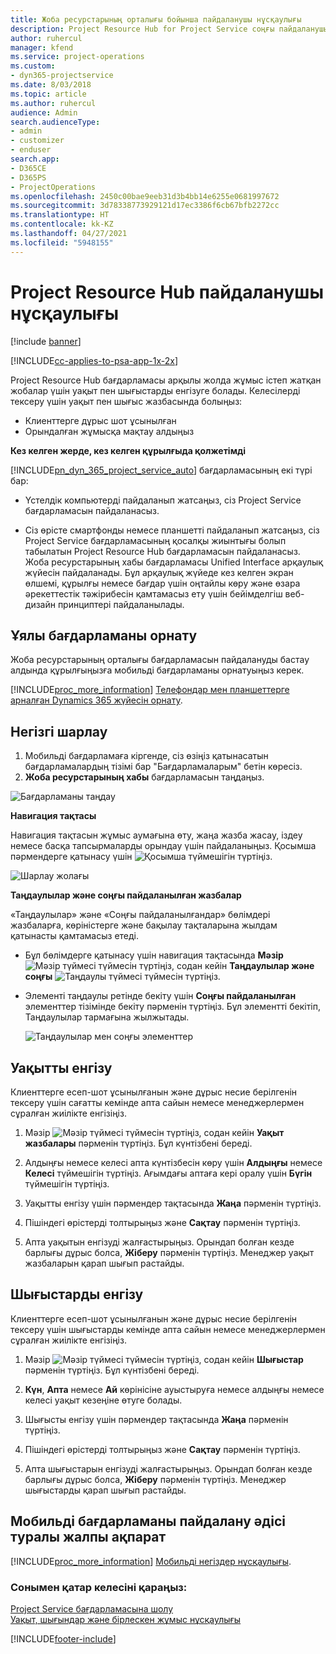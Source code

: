 ```yaml
---
title: Жоба ресурстарының орталығы бойынша пайдаланушы нұсқаулығы
description: Project Resource Hub for Project Service соңғы пайдаланушы нұсқаулығы
author: ruhercul
manager: kfend
ms.service: project-operations
ms.custom:
- dyn365-projectservice
ms.date: 8/03/2018
ms.topic: article
ms.author: ruhercul
audience: Admin
search.audienceType:
- admin
- customizer
- enduser
search.app:
- D365CE
- D365PS
- ProjectOperations
ms.openlocfilehash: 2450c00bae9eeb31d3b4bb14e6255e0681997672
ms.sourcegitcommit: 3d78338773929121d17ec3386f6cb67bfb2272cc
ms.translationtype: HT
ms.contentlocale: kk-KZ
ms.lasthandoff: 04/27/2021
ms.locfileid: "5948155"
---
```

# <a name="user-guide-for-project-resource-hub"></a>Project Resource Hub пайдаланушы нұсқаулығы

[!include [banner](../includes/psa-now-project-operations.md)]

[!INCLUDE[cc-applies-to-psa-app-1x-2x](../includes/cc-applies-to-psa-app-1x-2x.md)]

Project Resource Hub бағдарламасы арқылы жолда жұмыс істеп жатқан жобалар үшін уақыт пен шығыстарды енгізуге болады. Келесілерді тексеру үшін уақыт пен шығыс жазбасында болыңыз:

- Клиенттерге дұрыс шот ұсынылған
- Орындалған жұмысқа мақтау алдыңыз

**Кез келген жерде, кез келген құрылғыда қолжетімді**

[!INCLUDE[pn_dyn_365_project_service_auto](../includes/pn-dyn-365-project-service-auto.md)] бағдарламасының екі түрі бар: 

- Үстелдік компьютерді пайдаланып жатсаңыз, сіз Project Service бағдарламасын пайдаланасыз. 

- Сіз өрісте смартфонды немесе планшетті пайдаланып жатсаңыз, сіз Project Service бағдарламасының қосалқы жиынтығы болып табылатын Project Resource Hub бағдарламасын пайдаланасыз. Жоба ресурстарының хабы бағдарламасы Unified Interface арқаулық жүйесін пайдаланады. Бұл арқаулық жүйеде кез келген экран өлшемі, құрылғы немесе бағдар үшін оңтайлы көру және өзара әрекеттестік тәжірибесін қамтамасыз ету үшін бейімделгіш веб-дизайн принциптері пайдаланылады. 


## <a name="install-the-mobile-app"></a>Ұялы бағдарламаны орнату
Жоба ресурстарының орталығы бағдарламасын пайдалануды бастау алдында құрылғыңызға мобильді бағдарламаны орнатуыңыз керек. 

[!INCLUDE[proc_more_information](../includes/proc-more-information.md)] [Телефондар мен планшеттерге арналған Dynamics 365 жүйесін орнату](/dynamics365/mobile-app/install-dynamics-365-for-phones-and-tablets).

## <a name="basic-navigation"></a>Негізгі шарлау
1.  Мобильді бағдарламаға кіргенде, сіз өзіңіз қатынасатын бағдарламалардың тізімі бар "Бағдарламаларым" бетін көресіз. 
2.  **Жоба ресурстарының хабы** бағдарламасын таңдаңыз.

![Бағдарламаны таңдау](media/chooseApp_1.png "Бағдарламаны таңдау")

**Навигация тақтасы**

Навигация тақтасын жұмыс аумағына өту, жаңа жазба жасау, іздеу немесе басқа тапсырмаларды орындау үшін пайдаланыңыз. Қосымша пәрмендерге қатынасу үшін ![Қосымша түймешігін](media/MoreButton.png "Қосымша түймешігі") түртіңіз.

![Шарлау жолағы](media/NavBar_2.png "Шарлау жолағы")

**Таңдаулылар және соңғы пайдаланылған жазбалар**

«Таңдаулылар» және «Соңғы пайдаланылғандар» бөлімдері жазбаларға, көріністерге және бақылау тақталарына жылдам қатынасты қамтамасыз етеді. 

- Бұл бөлімдерге қатынасу үшін навигация тақтасында **Мәзір** ![Мәзір түймесі](media/MenuButton.png "Мәзір түймешігі") түймесін түртіңіз, содан кейін **Таңдаулылар және соңғы** ![Таңдаулы түймесі](media/FavButton.png "Таңдаулы түймешігі") түймесін түртіңіз.

- Элементі таңдаулы ретінде бекіту үшін **Соңғы пайдаланылған** элементтер тізімінде бекіту пәрменін түртіңіз. Бұл элементті бекітіп, Таңдаулылар тармағына жылжытады.

  ![Таңдаулылар мен соңғы элементтер](media/Favs_3.png "Таңдаулылар мен соңғы элементтер")
 
## <a name="enter-time"></a>Уақытты енгізу
Клиенттерге есеп-шот ұсынылғанын және дұрыс несие берілгенін тексеру үшін сағатты кемінде апта сайын немесе менеджерлермен сұралған жиілікте енгізіңіз.

1. Мәзір ![Мәзір түймесі](media/MenuButton.png "Мәзір түймешігі") түймесін түртіңіз, содан кейін **Уақыт жазбалары** пәрменін түртіңіз. Бұл күнтізбені береді.

2. Алдыңғы немесе келесі апта күнтізбесін көру үшін **Алдыңғы** немесе **Келесі** түймешігін түртіңіз. Ағымдағы аптаға кері оралу үшін **Бүгін** түймешігін түртіңіз.

3. Уақытты енгізу үшін пәрмендер тақтасында **Жаңа** пәрменін түртіңіз. 

4. Пішіндегі өрістерді толтырыңыз және **Сақтау** пәрменін түртіңіз.

5. Апта уақытын енгізуді жалғастырыңыз. Орындап болған кезде барлығы дұрыс болса, **Жіберу** пәрменін түртіңіз. Менеджер уақыт жазбаларын қарап шығып растайды.

## <a name="enter-expenses"></a>Шығыстарды енгізу 
Клиенттерге есеп-шот ұсынылғанын және дұрыс несие берілгенін тексеру үшін шығыстарды кемінде апта сайын немесе менеджерлермен сұралған жиілікте енгізіңіз.

1. Мәзір ![Мәзір түймесі](media/MenuButton.png "Мәзір түймешігі") түймесін түртіңіз, содан кейін **Шығыстар** пәрменін түртіңіз. Бұл күнтізбені береді.

2. **Күн**, **Апта** немесе **Ай** көрінісіне ауыстыруға немесе алдыңғы немесе келесі уақыт кезеңіне өтуге болады. 

3. Шығысты енгізу үшін пәрмендер тақтасында **Жаңа** пәрменін түртіңіз. 

4. Пішіндегі өрістерді толтырыңыз және **Сақтау** пәрменін түртіңіз.

5. Апта шығыстарын енгізуді жалғастырыңыз. Орындап болған кезде барлығы дұрыс болса, **Жіберу** пәрменін түртіңіз. Менеджер шығыстарды қарап шығып растайды.

## <a name="general-information-on-how-to-use-the-mobile-app"></a>Мобильді бағдарламаны пайдалану әдісі туралы жалпы ақпарат 
[!INCLUDE[proc_more_information](../includes/proc-more-information.md)] [Мобильді негіздер нұсқаулығы](/dynamics365/mobile-app/dynamics-365-phones-tablets-users-guide).

### <a name="see-also"></a>Сонымен қатар келесіні қараңыз:  
 [Project Service бағдарламасына шолу](../psa/overview.md)   
 [Уақыт, шығындар және бірлескен жұмыс нұсқаулығы](../psa/time-expense-collaboration-guide.md)   
 


[!INCLUDE[footer-include](../includes/footer-banner.md)]
